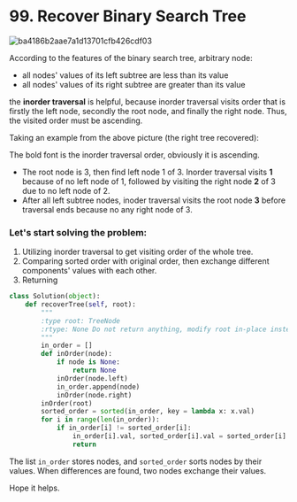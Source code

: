 # 99. Recover Binary Search Tree

![ba4186b2aae7a1d13701cfb426cdf03](https://github.com/WANG-ZIHENG/Leetcode/assets/118211037/fe0db3da-d438-453b-94d2-2a2906ca723d)

According to the features of the binary search tree, arbitrary  node:

* all nodes' values of its left subtree are less than its value
* all nodes' values of its right subtree are greater than its value

the **inorder traversal** is helpful, because inorder traversal visits order that is firstly the left node, secondly the root node, and finally the right node. Thus, the visited order must be ascending. 

Taking an example from the above picture (the right tree recovered):

The bold font is the inorder traversal order, obviously it is ascending.
 * The root node is 3, then find left node 1 of 3. Inorder traversal visits **1** because of no left node of 1, followed by visiting the right node **2**  of 3 due to no left node of 2.
 * After all left subtree nodes, inoder traversal visits the root node **3** before traversal ends because no any right node of 3.


### Let's start solving the problem:

1. Utilizing inorder traversal to get visiting order of the whole tree.
2. Comparing sorted order with original order, then exchange different components' values with each other.
3. Returning 

```python
class Solution(object):
    def recoverTree(self, root):
        """
        :type root: TreeNode
        :rtype: None Do not return anything, modify root in-place instead.
        """
        in_order = []
        def inOrder(node):
            if node is None:
                return None
            inOrder(node.left)
            in_order.append(node)
            inOrder(node.right)
        inOrder(root)
        sorted_order = sorted(in_order, key = lambda x: x.val)
        for i in range(len(in_order)):
            if in_order[i] != sorted_order[i]:
                in_order[i].val, sorted_order[i].val = sorted_order[i].val, in_order[i].val
                return 
```

The list `in_order` stores nodes, and `sorted_order` sorts nodes by their values. When differences are found, two nodes exchange their values.



Hope it helps.
